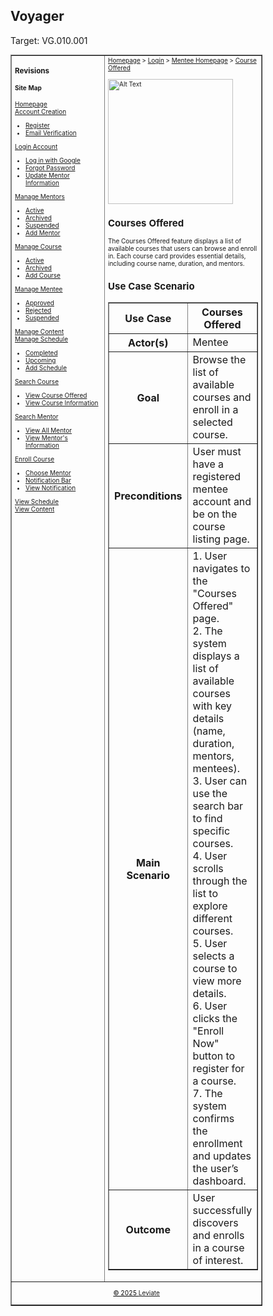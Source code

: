 ## Voyager
Target: VG.010.001

<table border="1" cellpadding="0" cellspacing="0" style="width: 80%; font-size: 10px;"> 
  
  <tr>
      <td valign="top" style="width: 70%;"> 
          <h3>Revisions</h3>
          <h4>Site Map</h4>
       <a href="https://github.com/VSUrhuel/voyager/blob/main/docs/homepage/homepage.md">Homepage</a>
          <br><a href="https://github.com/VSUrhuel/voyager/blob/main/docs/account-creation/account-creation.md">Account Creation</a>
          <ul>
            <li><a href="https://github.com/VSUrhuel/voyager/blob/main/docs/account-creation/register.md">Register</a></li>
            <li><a href="https://github.com/VSUrhuel/voyager/blob/main/docs/account-creation/email-verification.md">Email Verification</a></li>
          </ul>
          <a href="https://github.com/VSUrhuel/voyager/blob/main/docs/login-account/login-account.md">Login Account</a>
          <ul>
            <li><a href="https://github.com/VSUrhuel/voyager/blob/main/docs/login-account/login-with-google.md">Log in with Google</a></li>
            <li><a href="https://github.com/VSUrhuel/voyager/blob/main/docs/login-account/forgot-password.md">Forgot Password</a></li>
            <li><a href="https://github.com/VSUrhuel/voyager/blob/main/docs/login-account/update-mentor-information.md">Update Mentor Information</a></li>
          </ul>
          <a href="https://github.com/VSUrhuel/voyager/blob/main/docs/manage-mentors/manage-mentors.md">Manage Mentors</a>
          <ul>
            <li><a href="https://github.com/VSUrhuel/voyager/blob/main/docs/manage-mentors/active.md">Active</a></li>
            <li><a href="https://github.com/VSUrhuel/voyager/blob/main/docs/manage-mentors/archived.md">Archived</a></li>
            <li><a href="https://github.com/VSUrhuel/voyager/blob/main/docs/manage-mentors/suspended.md">Suspended</a></li>
            <li><a href="https://github.com/VSUrhuel/voyager/blob/main/docs/manage-mentors/add-mentor.md">Add Mentor</a></li>
          </ul>
          <a href="https://github.com/VSUrhuel/voyager/blob/main/docs/manage-course/manage-course.md">Manage Course</a>
          <ul>
            <li><a href="https://github.com/VSUrhuel/voyager/blob/main/docs/manage-course/active.md">Active</a></li>
            <li><a href="https://github.com/VSUrhuel/voyager/blob/main/docs/manage-course/archived.md">Archived</a></li>
            <li><a href="https://github.com/VSUrhuel/voyager/blob/main/docs/manage-course/add-course.md">Add Course</a></li>
          </ul>
          <a href="https://github.com/VSUrhuel/voyager/blob/main/docs/manage-mentee/manage-mentee.md">Manage Mentee</a>
          <ul>
            <li><a href="https://github.com/VSUrhuel/voyager/blob/main/docs/manage-mentee/approved.md">Approved</a></li>
            <li><a href="https://github.com/VSUrhuel/voyager/blob/main/docs/manage-mentee/rejected.md">Rejected</a></li>
            <li><a href="https://github.com/VSUrhuel/voyager/blob/main/docs/manage-mentee/suspended.md">Suspended</a></li>
          </ul>
          <a href="https://github.com/VSUrhuel/voyager/blob/main/docs/manage-content/manage-content.md">Manage Content</a>
          <br><a href="https://github.com/VSUrhuel/voyager/blob/main/docs/manage-schedule/manage-schedule.md">Manage Schedule</a>
          <ul>
            <li><a href="https://github.com/VSUrhuel/voyager/blob/main/docs/manage-schedule/completed.md">Completed</a></li>
            <li><a href="https://github.com/VSUrhuel/voyager/blob/main/docs/manage-schedule/upcoming.md">Upcoming</a></li>
            <li><a href="https://github.com/VSUrhuel/voyager/blob/main/docs/manage-schedule/add-schedule.md">Add Schedule</a></li>
          </ul>
          <a href="https://github.com/VSUrhuel/voyager/blob/main/docs/search-course/search-course.md">Search Course</a>
          <ul>
            <li><a href="https://github.com/VSUrhuel/voyager/blob/main/docs/search-course/view-course-offered.md">View Course Offered</a></li>
            <li><a href="https://github.com/VSUrhuel/voyager/blob/main/docs/search-course/view-course-information.md">View Course Information</a></li>
          </ul>
          <a href="https://github.com/VSUrhuel/voyager/blob/main/docs/search-mentor/search-mentor.md">Search Mentor</a>
          <ul>
            <li><a href="https://github.com/VSUrhuel/voyager/blob/main/docs/search-mentor/view-all-mentor.md">View All Mentor</a></li>
            <li><a href="https://github.com/VSUrhuel/voyager/blob/main/docs/search-mentor/view-mentor-information.md">View Mentor's Information</a></li>
          </ul>
          <a href="https://github.com/VSUrhuel/voyager/blob/main/docs/enroll-course/enroll-course.md">Enroll Course</a>
          <ul>
            <li><a href="https://github.com/VSUrhuel/voyager/blob/main/docs/enroll-course/choose-mentor.md">Choose Mentor</a></li>
            <li><a href="https://github.com/VSUrhuel/voyager/blob/main/docs/enroll-course/notification-bar.md">Notification Bar</a></li>
            <li><a href="https://github.com/VSUrhuel/voyager/blob/main/docs/enroll-course/view-notification.md">View Notification</a></li>
          </ul>
        <a href="https://github.com/VSUrhuel/voyager/blob/main/docs/view-schedule/view-schedule.md">View Schedule</a>
        <br><a href="https://github.com/VSUrhuel/voyager/blob/main/docs/view-content/view-content.md">View Content</a>
      </td>
      <td valign="top" style="width: 30%;">
          <a href="#">Homepage</a> &gt; <a href="#">Login</a> &gt; <a href="#">Mentee Homepage</a> &gt; <a href="#">Course Offered</a><br><br>
          <img src="https://github.com/user-attachments/assets/f0a44d35-2c6f-4c36-aa4d-19e4942bcfe1" alt="Alt Text" width="200">
        <!--![image](https://github.com/user-attachments/assets/f0a44d35-2c6f-4c36-aa4d-19e4942bcfe1)-->
        <h2>Courses Offered</h2>  
<p>The Courses Offered feature displays a list of available courses that users can browse and enroll in. Each course card provides essential details, including course name, duration, and mentors.</p>

<h2>Use Case Scenario</h2>  
<table border="1">
    <tr>
        <th>Use Case</th>
        <th>Courses Offered</th>
    </tr>
    <tr>
        <th>Actor(s)</th>
        <td>Mentee</td>
    </tr>
    <tr>
        <th>Goal</th>
        <td>Browse the list of available courses and enroll in a selected course.</td>
    </tr>
    <tr>
        <th>Preconditions</th>
        <td>User must have a registered mentee account and be on the course listing page.</td>
    </tr>
    <tr>
        <th>Main Scenario</th>
        <td>
            1. User navigates to the "Courses Offered" page.<br>
            2. The system displays a list of available courses with key details (name, duration, mentors, mentees).<br>
            3. User can use the search bar to find specific courses.<br>
            4. User scrolls through the list to explore different courses.<br>
            5. User selects a course to view more details.<br>
            6. User clicks the "Enroll Now" button to register for a course.<br>
            7. The system confirms the enrollment and updates the user’s dashboard.
        </td>
    </tr>
    <tr>
        <th>Outcome</th>
        <td>User successfully discovers and enrolls in a course of interest.</td>
    </tr>
</table>
      </td>
  </tr>
  <tr>
      <td colspan="2" align="center">
          <p style="color: black; text-decoration: underline; font-size: 10px;">© 2025 <span><a href="https://github.com/VSUrhuel/voyager">Leviate</a></span></p>
      </td>
  </tr>
</table>

